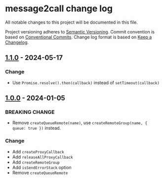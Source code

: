 # message2call change log

All notable changes to this project will be documented in this file.

Project versioning adheres to [Semantic Versioning](http://semver.org/).
Commit convention is based on [Conventional Commits](http://conventionalcommits.org).
Change log format is based on [Keep a Changelog](http://keepachangelog.com/).

## [1.1.0](https://github.com/lyswhut/message2call/compare/v1.0.0...v1.1.0) - 2024-05-17

### Change

- Use `Promise.resolve().then(callback)` instead of `setTimeout(callback)`

## [1.0.0](https://github.com/lyswhut/message2call/compare/v0.1.3...v1.0.0) - 2024-01-05

### BREAKING CHANGE

- Remove `createQueueRemote(name)`, use `createRemoteGroup(name, { queue: true })` instead.

### Change

- Add `createProxyCallback`
- Add `releaseAllProxyCallback`
- Add `createRemoteGroup`
- Add `isSendErrorStack` option
- Remove `createQueueRemote`
